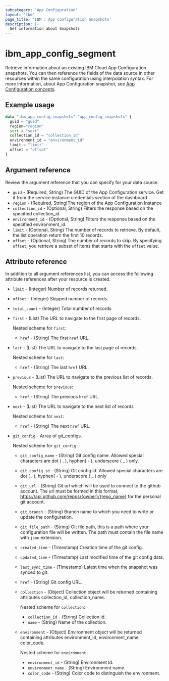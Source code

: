 ```yaml
---
subcategory: 'App Configuration'
layout: 'ibm'
page_title: 'IBM : App Configuration Snapshots'
description: |-
  Get information about Snapshots
---
```


# ibm_app_config_segment
Retrieve information about an existing IBM Cloud App Configuration snapshots. You can then reference the fields of the data source in other resources within the same configuration using interpolation syntax. For more information, about App Configuration snapshot, see [App Configuration concepts](https://cloud.ibm.com//docs/app-configuration?topic=app-configuration-ac-overview).

## Example usage

```terraform
data "ibm_app_config_snapshots" "app_config_snapshots" {
  guid = "guid"
  region="region"
  sort = "sort"
  collection_id = "collection_id"
  environment_id = "environment_id"
  limit = "limit"
  offset = "offset"
}
```

## Argument reference

Review the argument reference that you can specify for your data source.

- `guid` - (Required, String) The GUID of the App Configuration service. Get it from the service instance credentials section of the dashboard.
- `region` - (Required, String)The region of the App Configuration Instance
- `collection_id` - (Optional, String) Filters the response based on the specified collection_id.
- `environment_id` - (Optional, String) Filters the response based on the specified environment_id.
- `limit` - (Optional, String) The number of records to retrieve. By default, the list operation return the first 10 records.
- `offset` - (Optional, String) The number of records to skip. By specifying `offset`, you retrieve a subset of items that starts with the `offset` value.


## Attribute reference

In addition to all argument references list, you can access the following attribute references after your resource is created.

- `limit`  - (Integer) Number of records returned.
- `offset` - (Integer) Skipped number of records.
- `total_count` - (Integer) Total number of records

- `first` - (List) The URL to navigate to the first page of records.

  Nested scheme for `first`:
    - `href` - (String) The first `href` URL.

- `last` - (List) The URL to navigate to the last page of records.

  Nested scheme for `last`:
    - `href` - (String) The last `href` URL.

- `previous` - (List) The URL to navigate to the previous list of records.

  Nested scheme for `previous`:
    - `href` - (String) The previous `href` URL.

- `next` - (List) The URL to navigate to the next list of records

  Nested scheme for `next`:
    - `href` - (String) The next `href` URL.


- `git_config` - Array of git_configs.

    Nested scheme for `git_config`:
  - `git_config_name` - (String) Git config name. Allowed special characters are dot ( . ), hyphen( - ), underscore ( _ ) only.
  - `git_config_id` - (String) Git config id. Allowed special characters are dot ( . ), hyphen( - ), underscore ( _ ) only
  - `git_url`  - (String) Git url which will be used to connect to the github account. The url must be formed in this format, https://api.github.com/repos/{owner}/{repo_name} for the personal git account.
  - `git_branch`  - (String) Branch name to which you need to write or update the configuration.
  - `git_file_path`  - (String) Git file path, this is a path where your configuration file will be written. The path must contain the file name with `json` extension.
  - `created_time` - (Timestamp) Creation time of the git config.
  - `updated_time` - (Timestamp) Last modified time of the git config data.
  - `last_sync_time` - (Timestamp) Latest time when the snapshot was synced to git.
  - `href` - (String) Git config URL.

  - `collection` - (Object) Collection object will be returned containing attributes collection_id, collection_name.

    Nested scheme for `collection`:
    - `collection_id`  - (String) Collection id.
    - `name`  - (String) Name of the collection.

  - `environment`  - (Object) Environment object will be returned containing attributes environment_id, environment_name, color_code.

    Nested scheme for `environment` :
    - `environment_id`  - (String)  Environment Id.
    - `environment_name` - (String) Environment name. 
    - `color_code` - (String) Color code to distinguish the environment.
  


    
